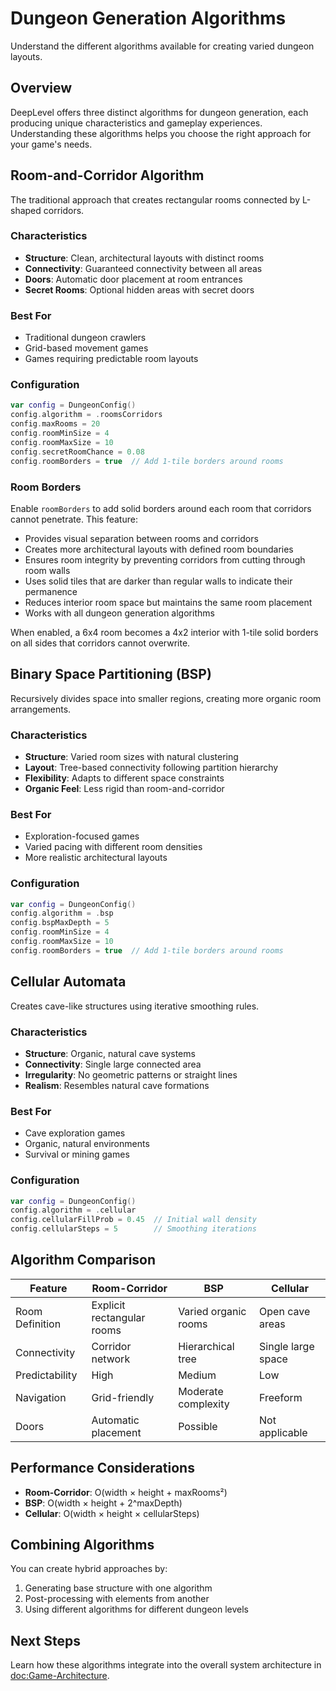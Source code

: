 # Dungeon Generation Algorithms

Understand the different algorithms available for creating varied dungeon layouts.

## Overview

DeepLevel offers three distinct algorithms for dungeon generation, each producing unique characteristics and gameplay experiences. Understanding these algorithms helps you choose the right approach for your game's needs.

## Room-and-Corridor Algorithm

The traditional approach that creates rectangular rooms connected by L-shaped corridors.

### Characteristics
- **Structure**: Clean, architectural layouts with distinct rooms
- **Connectivity**: Guaranteed connectivity between all areas
- **Doors**: Automatic door placement at room entrances
- **Secret Rooms**: Optional hidden areas with secret doors

### Best For
- Traditional dungeon crawlers
- Grid-based movement games
- Games requiring predictable room layouts

### Configuration
```swift
var config = DungeonConfig()
config.algorithm = .roomsCorridors
config.maxRooms = 20
config.roomMinSize = 4
config.roomMaxSize = 10
config.secretRoomChance = 0.08
config.roomBorders = true  // Add 1-tile borders around rooms
```

### Room Borders

Enable `roomBorders` to add solid borders around each room that corridors cannot penetrate. This feature:

- Provides visual separation between rooms and corridors
- Creates more architectural layouts with defined room boundaries
- Ensures room integrity by preventing corridors from cutting through room walls
- Uses solid tiles that are darker than regular walls to indicate their permanence
- Reduces interior room space but maintains the same room placement
- Works with all dungeon generation algorithms

When enabled, a 6x4 room becomes a 4x2 interior with 1-tile solid borders on all sides that corridors cannot overwrite.

## Binary Space Partitioning (BSP)

Recursively divides space into smaller regions, creating more organic room arrangements.

### Characteristics
- **Structure**: Varied room sizes with natural clustering
- **Layout**: Tree-based connectivity following partition hierarchy
- **Flexibility**: Adapts to different space constraints
- **Organic Feel**: Less rigid than room-and-corridor

### Best For
- Exploration-focused games
- Varied pacing with different room densities
- More realistic architectural layouts

### Configuration
```swift
var config = DungeonConfig()
config.algorithm = .bsp
config.bspMaxDepth = 5
config.roomMinSize = 4
config.roomMaxSize = 10
config.roomBorders = true  // Add 1-tile borders around rooms
```

## Cellular Automata

Creates cave-like structures using iterative smoothing rules.

### Characteristics
- **Structure**: Organic, natural cave systems
- **Connectivity**: Single large connected area
- **Irregularity**: No geometric patterns or straight lines
- **Realism**: Resembles natural cave formations

### Best For
- Cave exploration games
- Organic, natural environments
- Survival or mining games

### Configuration
```swift
var config = DungeonConfig()
config.algorithm = .cellular
config.cellularFillProb = 0.45  // Initial wall density
config.cellularSteps = 5        // Smoothing iterations
```

## Algorithm Comparison

| Feature | Room-Corridor | BSP | Cellular |
|---------|---------------|-----|----------|
| Room Definition | Explicit rectangular rooms | Varied organic rooms | Open cave areas |
| Connectivity | Corridor network | Hierarchical tree | Single large space |
| Predictability | High | Medium | Low |
| Navigation | Grid-friendly | Moderate complexity | Freeform |
| Doors | Automatic placement | Possible | Not applicable |

## Performance Considerations

- **Room-Corridor**: O(width × height + maxRooms²)
- **BSP**: O(width × height + 2^maxDepth)
- **Cellular**: O(width × height × cellularSteps)

## Combining Algorithms

You can create hybrid approaches by:
1. Generating base structure with one algorithm
2. Post-processing with elements from another
3. Using different algorithms for different dungeon levels

## Next Steps

Learn how these algorithms integrate into the overall system architecture in <doc:Game-Architecture>.